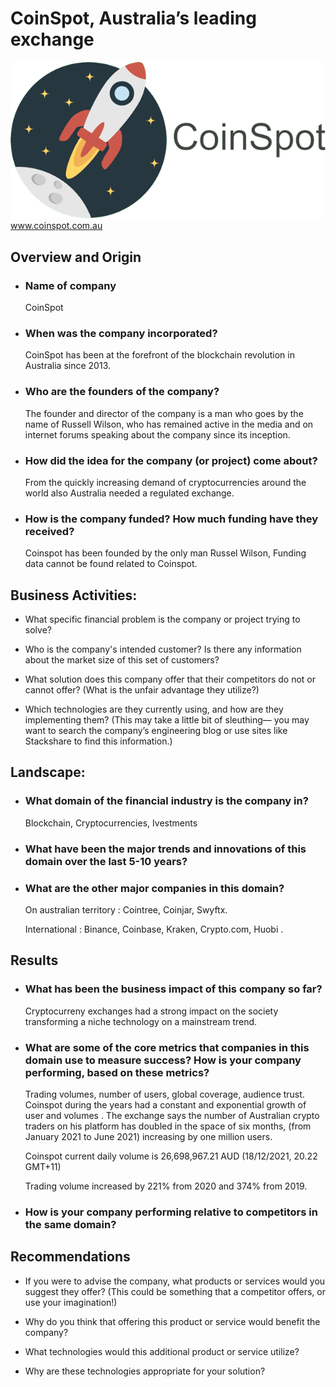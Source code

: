 # CoinSpot, Australia’s leading exchange
![coinspotlogo](images/CoinSpot-logo.png)
www.coinspot.com.au

## Overview and Origin

* ### Name of company

     CoinSpot
* ### When was the company incorporated?
     CoinSpot has been at the forefront of the blockchain revolution in Australia since 2013.
* ### Who are the founders of the company?
     The founder and director of the company is a man who goes by the name of Russell Wilson, who has remained active in the media and on internet forums speaking about the company since its inception.
* ### How did the idea for the company (or project) come about?
     From the quickly increasing demand of cryptocurrencies around the world also Australia needed a regulated exchange.
* ### How is the company funded? How much funding have they received?
     Coinspot has been founded by the only man Russel Wilson, Funding data cannot be found related to Coinspot.


## Business Activities:

* What specific financial problem is the company or project trying to solve?

* Who is the company's intended customer?  Is there any information about the market size of this set of customers?

* What solution does this company offer that their competitors do not or cannot offer? (What is the unfair advantage they utilize?)

* Which technologies are they currently using, and how are they implementing them? (This may take a little bit of sleuthing–– you may want to search the company’s engineering blog or use sites like Stackshare to find this information.)

## Landscape:

* ### What domain of the financial industry is the company in?
     Blockchain, Cryptocurrencies, Ivestments
* ### What have been the major trends and innovations of this domain over the last 5-10 years?

* ### What are the other major companies in this domain?
     On australian territory : Cointree, Coinjar, Swyftx.

     International : Binance, Coinbase, Kraken, Crypto.com, Huobi .
## Results

* ### What has been the business impact of this company so far?

     Cryptocurreny exchanges had a strong impact on the society transforming a niche technology on a mainstream trend.

* ### What are some of the core metrics that companies in this domain use to measure success? How is your company performing, based on these metrics?

     Trading volumes, number of users, global coverage, audience trust.
     Coinspot during the years had a constant and exponential growth of user and volumes .
     The exchange says the number of Australian crypto traders on his platform has doubled in the space of six months, (from January 2021 to June 2021) increasing by one million users.

     Coinspot current daily volume is 26,698,967.21 AUD (18/12/2021, 20.22 GMT+11)
     
     Trading volume increased by 221% from 2020 and 374% from 2019.
* ### How is your company performing relative to competitors in the same domain?
     

## Recommendations

* If you were to advise the company, what products or services would you suggest they offer? (This could be something that a competitor offers, or use your imagination!)

* Why do you think that offering this product or service would benefit the company?

* What technologies would this additional product or service utilize?

* Why are these technologies appropriate for your solution?

